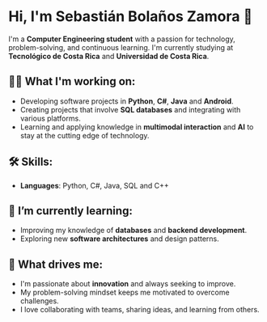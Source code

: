 # Hi, I'm Sebastián Bolaños Zamora 👋

I'm a **Computer Engineering student** with a passion for technology, problem-solving, and continuous learning. I'm currently studying at **Tecnológico de Costa Rica** and **Universidad de Costa Rica**. 

## 👨‍💻 What I'm working on:
- Developing software projects in **Python**, **C#**, **Java** and **Android**.
- Creating projects that involve **SQL databases** and integrating with various platforms.
- Learning and applying knowledge in **multimodal interaction** and **AI** to stay at the cutting edge of technology.

## 🛠️ Skills:
- **Languages**: Python, C#, Java, SQL and C++

## 🌱 I’m currently learning:
- Improving my knowledge of **databases** and **backend development**.
- Exploring new **software architectures** and design patterns.

## 🚀 What drives me:
- I'm passionate about **innovation** and always seeking to improve.  
- My problem-solving mindset keeps me motivated to overcome challenges.  
- I love collaborating with teams, sharing ideas, and learning from others.

